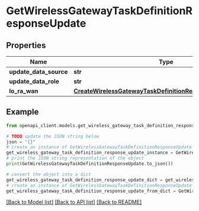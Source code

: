 # GetWirelessGatewayTaskDefinitionResponseUpdate


## Properties

Name | Type | Description | Notes
------------ | ------------- | ------------- | -------------
**update_data_source** | **str** |  | [optional] 
**update_data_role** | **str** |  | [optional] 
**lo_ra_wan** | [**CreateWirelessGatewayTaskDefinitionRequestUpdateLoRaWAN**](CreateWirelessGatewayTaskDefinitionRequestUpdateLoRaWAN.md) |  | [optional] 

## Example

```python
from openapi_client.models.get_wireless_gateway_task_definition_response_update import GetWirelessGatewayTaskDefinitionResponseUpdate

# TODO update the JSON string below
json = "{}"
# create an instance of GetWirelessGatewayTaskDefinitionResponseUpdate from a JSON string
get_wireless_gateway_task_definition_response_update_instance = GetWirelessGatewayTaskDefinitionResponseUpdate.from_json(json)
# print the JSON string representation of the object
print(GetWirelessGatewayTaskDefinitionResponseUpdate.to_json())

# convert the object into a dict
get_wireless_gateway_task_definition_response_update_dict = get_wireless_gateway_task_definition_response_update_instance.to_dict()
# create an instance of GetWirelessGatewayTaskDefinitionResponseUpdate from a dict
get_wireless_gateway_task_definition_response_update_from_dict = GetWirelessGatewayTaskDefinitionResponseUpdate.from_dict(get_wireless_gateway_task_definition_response_update_dict)
```
[[Back to Model list]](../README.md#documentation-for-models) [[Back to API list]](../README.md#documentation-for-api-endpoints) [[Back to README]](../README.md)


